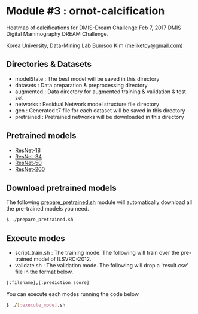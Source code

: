 Module #3 : ornot-calcification
=======================================================================================================
Heatmap of calcifications for DMIS-Dream Challenge
Feb 7, 2017 DMIS Digital Mammography DREAM Challenge.

Korea University, Data-Mining Lab
Bumsoo Kim (meliketoy@gmail.com)

## Directories & Datasets
- modelState    : The best model will be saved in this directory
- datasets      : Data preparation & preprocessing directory
- augmented     : Data directory for augmented training & validation & test set
- networks      : Residual Network model structure file directory
- gen           : Generated t7 file for each dataset will be saved in this directory
- pretrained    : Pretrained networks will be downloaded in this directory

## Pretrained models
* [ResNet-18](https://d2j0dndfm35trm.cloudfront.net/resnet-18.t7)
* [ResNet-34](https://d2j0dndfm35trm.cloudfront.net/resnet-34.t7)
* [ResNet-50](https://d2j0dndfm35trm.cloudfront.net/resnet-50.t7)
* [ResNet-200](https://d2j0dndfm35trm.cloudfront.net/resnet-200.t7)

## Download pretrained models
The following [prepare_pretrained.sh](./prepare_pretrained.sh) module will automatically download all the pre-trained models you need.
```bash
$ ./prepare_pretrained.sh
```

## Execute modes
- script_train.sh	: The training mode. The following will train over the pre-trained model of ILSVRC-2012.
- validate.sh		: The validation mode. The following will drop a 'result.csv' file in the format below.
```bash
[:filename],[:prediction score]
```

You can execute each modes running the code below
```bash
$ ./[:execute_mode].sh
```
